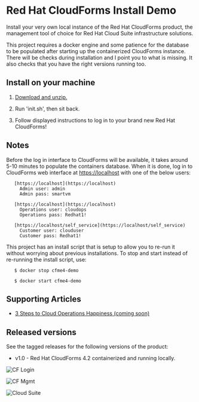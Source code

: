 Red Hat CloudForms Install Demo
===============================
Install your very own local instance of the Red Hat CloudForms product, the management tool of choice for Red Hat Cloud Suite infrastructure solutions.

This project requires a docker engine and some patience for the database to be populated after starting up the containerized CloudForms instance. There will be checks during installation and I point you to what is missing. It also checks that you have the right versions running too.


Install on your machine
-----------------------
1. [Download and unzip.](https://github.com/redhatdemocentral/rhcs-cloudforms-demo/archive/master.zip)

2. Run 'init.sh', then sit back.

3. Follow displayed instructions to log in to your brand new Red Hat CloudForms!


Notes
-----
Before the log in interface to CloudForms will be available, it takes around 5-10 minutes to populate the containers database. When
it is done, log in to CloudForms web interface at [https://localhost](https://localhost) with one of the below users:

```
   [https://localhost](https://localhost)
     Admin user: admin
     Admin pass: smartvm

   [https://localhost](https://localhost)
     Operations user: cloudops
     Operations pass: Redhat1!
   
   [https://localhost/self_service](https://localhost/self_service)
     Customer user: clouduser
     Customer pass: Redhat1!
```

This project has an install script that is setup to allow you to re-run it without worrying about previous
installations. To stop and start instead of re-running the install script, use:

```
   $ docker stop cfme4-demo
  
   $ docker start cfme4-demo
```


Supporting Articles
-------------------
- [3 Steps to Cloud Operations Happiness (coming soon)]()


Released versions
-----------------
See the tagged releases for the following versions of the product:

- v1.0 - Red Hat CloudForms 4.2 containerized and running locally.

![CF Login](https://github.com/redhatdemocentral/rhcs-cloudforms-demo/blob/master/docs/demo-images/cf-login.png?raw=true)

![CF Mgmt](https://github.com/redhatdemocentral/rhcs-cloudforms-demo/blob/master/docs/demo-images/cf-cloud-intel.png?raw=true)

![Cloud Suite](https://github.com/redhatdemocentral/rhcs-cloudforms-demo/blob/master/docs/demo-images/rhcs-arch.png?raw=true)

